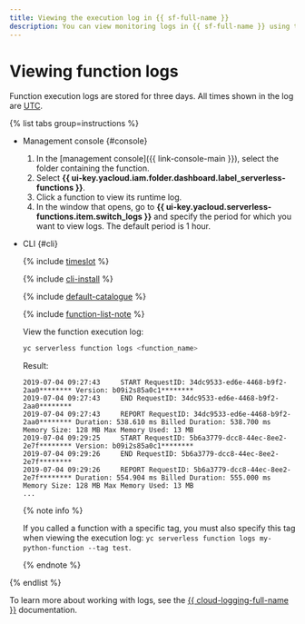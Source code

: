 ```yaml
---
title: Viewing the execution log in {{ sf-full-name }}
description: You can view monitoring logs in {{ sf-full-name }} using the management console. To do this, select {{ sf-name }} and click the function whose execution log you want to view. In the window that opens, go to Logs and specify the time period. The default time period is one hour. Function execution logs are stored for three days. Time in the log is shown in UTC.
---
```


# Viewing function logs

Function execution logs are stored for three days. All times shown in the log are [UTC](https://en.wikipedia.org/wiki/Coordinated_Universal_Time).

{% list tabs group=instructions %}

- Management console {#console}

    1. In the [management console]({{ link-console-main }}), select the folder containing the function.
    1. Select **{{ ui-key.yacloud.iam.folder.dashboard.label_serverless-functions }}**.
    1. Click a function to view its runtime log.
    1. In the window that opens, go to **{{ ui-key.yacloud.serverless-functions.item.switch_logs }}** and specify the period for which you want to view logs. The default period is 1 hour.
    
- CLI {#cli}
    
    {% include [timeslot](../../../_includes/functions/timeslot.md) %}
    
    {% include [cli-install](../../../_includes/cli-install.md) %}
    
    {% include [default-catalogue](../../../_includes/default-catalogue.md) %} 
   
    {% include [function-list-note](../../../_includes/functions/function-list-note.md) %}

    View the function execution log:

    ```bash
    yc serverless function logs <function_name>
    ```
    Result:
    ```text
    2019-07-04 09:27:43     START RequestID: 34dc9533-ed6e-4468-b9f2-2aa0******** Version: b09i2s85a0c1********
    2019-07-04 09:27:43     END RequestID: 34dc9533-ed6e-4468-b9f2-2aa0********
    2019-07-04 09:27:43     REPORT RequestID: 34dc9533-ed6e-4468-b9f2-2aa0******** Duration: 538.610 ms Billed Duration: 538.700 ms Memory Size: 128 MB Max Memory Used: 13 MB
    2019-07-04 09:29:25     START RequestID: 5b6a3779-dcc8-44ec-8ee2-2e7f******** Version: b09i2s85a0c1********
    2019-07-04 09:29:26     END RequestID: 5b6a3779-dcc8-44ec-8ee2-2e7f********
    2019-07-04 09:29:26     REPORT RequestID: 5b6a3779-dcc8-44ec-8ee2-2e7f******** Duration: 554.904 ms Billed Duration: 555.000 ms Memory Size: 128 MB Max Memory Used: 13 MB
    ...
    ```

    {% note info %}
    
    If you called a function with a specific tag, you must also specify this tag when viewing the execution log: `yc serverless function logs my-python-function --tag test`.
    
    {% endnote %}


{% endlist %}

To learn more about working with logs, see the [{{ cloud-logging-full-name }}](../../../logging/) documentation.
